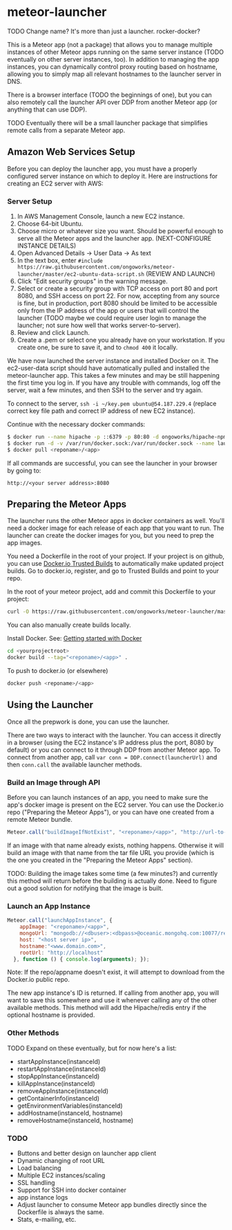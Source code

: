 meteor-launcher
===============

TODO Change name? It's more than just a launcher. rocker-docker?

This is a Meteor app (not a package) that allows you to manage multiple instances of other Meteor apps running on the same server instance (TODO eventually on other server instances, too). In addition to managing the app instances, you can dynamically control proxy routing based on hostname, allowing you to simply map all relevant hostnames to the launcher server in DNS.

There is a browser interface (TODO the beginnings of one), but you can also remotely call the launcher API over DDP from another Meteor app (or anything that can use DDP).

TODO Eventually there will be a small launcher package that simplifies remote calls from a separate Meteor app.

## Amazon Web Services Setup

Before you can deploy the launcher app, you must have a properly configured server instance on which to deploy it. Here are instructions for creating an EC2 server with AWS:

### Server Setup

1. In AWS Management Console, launch a new EC2 instance.
2. Choose 64-bit Ubuntu.
3. Choose micro or whatever size you want. Should be powerful enough to serve all the Meteor apps and the launcher app. (NEXT-CONFIGURE INSTANCE DETAILS)
4. Open Advanced Details -> User Data -> As text
5. In the text box, enter `#include https://raw.githubusercontent.com/ongoworks/meteor-launcher/master/ec2-ubuntu-data-script.sh` (REVIEW AND LAUNCH)
6. Click "Edit security groups" in the warning message.
7. Select or create a security group with TCP access on port 80 and port 8080, and SSH access on port 22. For now, accepting from any source is fine, but in production, port 8080 should be limited to be accessible only from the IP address of the app or users that will control the launcher (TODO maybe we could require user login to manage the launcher; not sure how well that works server-to-server).
8. Review and click Launch.
9. Create a .pem or select one you already have on your workstation. If you create one, be sure to save it, and to `chmod 400` it locally.

We have now launched the server instance and installed Docker on it. The ec2-user-data script should have automatically pulled and installed the meteor-launcher app. This takes a few minutes and may be still happening the first time you log in. If you have any trouble with commands, log off the server, wait a few minutes, and then SSH to the server and try again.

To connect to the server, `ssh -i ~/key.pem ubuntu@54.187.229.4` (replace correct key file path and correct IP address of new EC2 instance).

Continue with the necessary docker commands:

```bash
$ docker run --name hipache -p ::6379 -p 80:80 -d ongoworks/hipache-npm
$ docker run -d -v /var/run/docker.sock:/var/run/docker.sock --name launcher --link hipache:hipache -e MONGO_URL="<launcher db connect string>" -e ROOT_URL="http://127.0.0.1" -e PORT="8080" -p ::8080 -i -t ongoworks/meteor-launcher 
$ docker pull <reponame>/<app>
```

If all commands are successful, you can see the launcher in your browser by going to:

```
http://<your server address>:8080
```

## Preparing the Meteor Apps

The launcher runs the other Meteor apps in docker containers as well. You'll need a docker image for each release of each app that you want to run. The launcher can create the docker images for you, but you need to prep the app images.

You need a Dockerfile in the root of your project.  If your project is on github, you can use [Docker.io Trusted Builds](https://index.docker.io/help/docs/#trustedbuilds) to automatically make updated project builds. 
Go to docker.io, register, and go to Trusted Builds and point to your repo.

In the root of your meteor project, add and commit this Dockerfile to your project:

```bash
curl -O https://raw.githubusercontent.com/ongoworks/meteor-launcher/master/Dockerfile
```

You can also manually create builds locally.

Install Docker. See: [Getting started with Docker](https://www.docker.io/gettingstarted/)

```bash
cd <yourprojectroot>
docker build --tag="<reponame>/<app>" .
```

To push to docker.io (or elsewhere)
```bash
docker push <reponame>/<app>
```

## Using the Launcher

Once all the prepwork is done, you can use the launcher.

There are two ways to interact with the launcher. You can access it directly in a browser (using the EC2 instance's IP address plus the port, 8080 by default) or you can connect to it through DDP from another Meteor app. To connect from another app, call `var conn = DDP.connect(launcherUrl)` and then `conn.call` the available launcher methods.

### Build an Image through API

Before you can launch instances of an app, you need to make sure the app's docker image is present on the EC2 server. You can use the Docker.io repo ("Preparing the Meteor Apps"), or you can have one created from a remote Meteor bundle.

```js
Meteor.call("buildImageIfNotExist", "<reponame>/<app>", "http://url-to-your-meteor-bundle/bundle.tar.gz", function () { console.log(arguments); });
```

If an image with that name already exists, nothing happens. Otherwise it will build an image with that name from the tar file URL you provide (which is the one you created in the "Preparing the Meteor Apps" section).

TODO: Building the image takes some time (a few minutes?) and currently this method will return before the building is actually done. Need to figure out a good solution for notifying that the image is built.

### Launch an App Instance

```js
Meteor.call("launchAppInstance", {
    appImage: "<reponame>/<app>",
    mongoUrl: "mongodb://<dbuser>:<dbpass>@oceanic.mongohq.com:10077/reaction_demo",
    host: "<host server ip>",
    hostname:"<www.domain.com>",
    rootUrl: "http://localhost"
  }, function () { console.log(arguments); });
```

Note: If the repo/appname doesn't exist, it will attempt to download from the Docker.io public repo.

The new app instance's ID is returned. If calling from another app, you will want to save this somewhere and use it whenever calling any of the other available methods. This method will add the Hipache/redis entry if the optional hostname is provided.

### Other Methods

TODO Expand on these eventually, but for now here's a list:

* startAppInstance(instanceId)
* restartAppInstance(instanceId)
* stopAppInstance(instanceId)
* killAppInstance(instanceId)
* removeAppInstance(instanceId)
* getContainerInfo(instanceId)
* getEnvironmentVariables(instanceId)
* addHostname(instanceId, hostname)
* removeHostname(instanceId, hostname)

### TODO

* Buttons and better design on launcher app client
* Dynamic changing of root URL
* Load balancing
* Multiple EC2 instances/scaling
* SSL handling
* Support for SSH into docker container
* app instance logs
* Adjust launcher to consume Meteor app bundles directly since the Dockerfile is always the same.
* Stats, e-mailing, etc.
